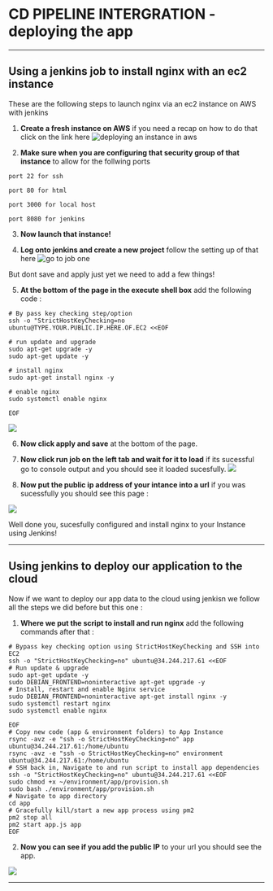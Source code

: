 # CD PIPELINE INTERGRATION - deploying the app 

************************

## Using a jenkins job to install nginx with an ec2 instance

These are the following steps to launch nginx via an ec2 instance on AWS with jenkins 

1. **Create a fresh instance on AWS** if you need a recap on how to do that click on the link here  ![deploying an instance in aws](https://github.com/joeodx/Tech258_AWS_cloud/tree/master/Deploying_vm_cloud)

2. **Make sure when you are configuring that security group of that instance** to allow for the follwing ports 


```port 22 for ssh```

```port 80 for html```

```port 3000 for local host```

```port 8080 for jenkins```

3. **Now launch that instance!** 


4. **Log onto jenkins and create a new project** follow the setting up of that here ![go to job one](https://github.com/joeodx/Tech258_AWS_cloud/tree/master/Deploying_vm_cloud)

 But dont save and apply just yet we need to add a few things!


5. **At the bottom of the page in the execute shell box** add the following code : 
```
# By pass key checking step/option
ssh -o "StrictHostKeyChecking=no ubuntu@TYPE.YOUR.PUBLIC.IP.HERE.OF.EC2 <<EOF

# run update and upgrade 
sudo apt-get upgrade -y
sudo apt-get update -y

# install nginx
sudo apt-get install nginx -y

# enable nginx
sudo systemctl enable nginx

EOF
```


![](shell.jpg)


6. **Now click apply and save** at the bottom of the page.

7. **Now click run job on the left tab and wait for it to load** if its sucessful go to console output and you should see it loaded sucesfully. 
![](loaded.jpg)

8. **Now put the public ip address of your intance into a url** if you was sucessfully you should see this page : 

![](nginx.jpg)

Well done you, sucesfully configured and install nginx to your Instance using Jenkins!
**************************************************

## Using jenkins to deploy our application to the cloud

Now if we want to deploy our app data to the cloud using jenkisn we follow all the steps we did before but this one : 

1. **Where we put the script to install and run nginx** add the following commands after that : 

```
# Bypass key checking option using StrictHostKeyChecking and SSH into EC2
ssh -o "StrictHostKeyChecking=no" ubuntu@34.244.217.61 <<EOF
# Run update & upgrade
sudo apt-get update -y
sudo DEBIAN_FRONTEND=noninteractive apt-get upgrade -y
# Install, restart and enable Nginx service
sudo DEBIAN_FRONTEND=noninteractive apt-get install nginx -y
sudo systemctl restart nginx
sudo systemctl enable nginx

EOF
# Copy new code (app & environment folders) to App Instance
rsync -avz -e "ssh -o StrictHostKeyChecking=no" app ubuntu@34.244.217.61:/home/ubuntu
rsync -avz -e "ssh -o StrictHostKeyChecking=no" environment ubuntu@34.244.217.61:/home/ubuntu
# SSH back in, Navigate to and run script to install app dependencies
ssh -o "StrictHostKeyChecking=no" ubuntu@34.244.217.61 <<EOF
sudo chmod +x ~/environment/app/provision.sh
sudo bash ./environment/app/provision.sh
# Navigate to app directory
cd app
# Gracefully kill/start a new app process using pm2
pm2 stop all
pm2 start app.js app
EOF
```

2. **Now you can see if you add the public IP** to your url you  should see the app.

![](/images/working.jpg)


*********************************








